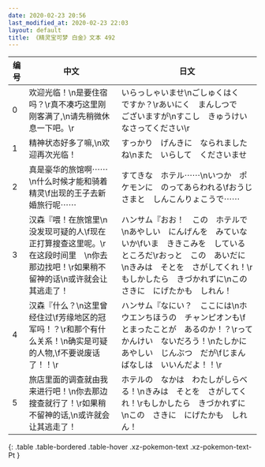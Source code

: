 ```yaml
---
date: 2020-02-23 20:56
last_modified_at: 2020-02-23 22:03
layout: default
title: 《精灵宝可梦 白金》文本 492
---
```

| 编号 | 中文 | 日文 |
| ---- | ---- | ---- |
| 0 | 欢迎光临！\n是要住宿吗？\r真不凑巧这里刚刚客满了,\n请先稍微休息一下吧。\r | いらっしゃいませ\nごしゅくはく　ですか？\rあいにく　まんしつで　ございますが\nすこし　きゅうけい　なさってください\r |
| 1 | 精神状态好多了嘛,\n欢迎再次光临！ | すっかり　げんきに　なられましたね\nまた　いらして　くださいませ |
| 2 | 真是豪华的旅馆啊⋯⋯\n什么时候才能和骑着精灵\f出现的王子去新婚旅行呢⋯⋯ | すてきな　ホテル⋯⋯\nいつか　ポケモンに　のってあらわれる\fおうじさまと　しんこんりょこうで⋯⋯ |
| 3 | 汉森『喂！在旅馆里\n没发现可疑的人\f现在正打算搜查这里呢。\r在这段时间里　\n你去那边找吧！\r如果稍不留神的话\n或许就会让其逃走了！ | ハンサム『おお！　この　ホテルで\nあやしい　にんげんを　みていないか\fいま　ききこみを　しているところだ\rおっと　この　あいだに\nきみは　そとを　さがしてくれ！\rもしかしたら　きづかれずに\nこの　さきに　にげたかも　しれん！ |
| 4 | 汉森『什么？\n这里曾经住过\f芳缘地区的冠军吗！？\r和那个有什么关系！\n确实是可疑的人物,\f不要说废话了！！\r | ハンサム『なにい？　ここには\nホウエンちほうの　チャンピオンも\fとまったことが　あるのか！？\rって　かんけい　ないだろう！\nたしかに　あやしい　じんぶつ　だが\fじまんばなしは　いいんだよ！！\r |
| 5 | 旅店里面的调查就由我来进行吧！\n你去那边搜查就行了！\r如果稍不留神的话,\n或许就会让其逃走了！ | ホテルの　なかは　わたしがしらべる！\nきみは　そとを　さがしてくれ！\rもしかしたら　きづかれずに\nこの　さきに　にげたかも　しれん！ |
{: .table .table-bordered .table-hover .xz-pokemon-text .xz-pokemon-text-Pt }